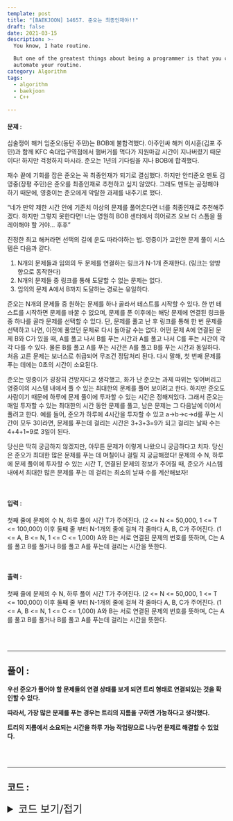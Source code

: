 ```yaml
---
template: post
title: "[BAEKJOON] 14657. 준오는 최종인재야!!"
draft: false
date: 2021-03-15
description: >-
  You know, I hate routine.

  But one of the greatest things about being a programmer is that you can
  automate your routine.
category: Algorithm
tags:
  - algorithm
  - baekjoon
  - C++

---
```




#### 문제 : 

심술쟁이 해커 임준오(동탄 주민)는 BOB에 불합격했다. 아주인싸 해커 이시훈(김포 주민)과 함께 KFC 숙대입구역점에서 햄버거를 먹다가 지원마감 시간이 지나버렸기 때문이다! 하지만 걱정하지 마시라. 준오는 1년의 기다림을 지나 BOB에 합격했다.

재수 끝에 기회를 잡은 준오는 꼭 최종인재가 되기로 결심했다. 하지만 안티준오 멘토 김영중(장평 주민)은 준오를 최종인재로 추천하고 싶지 않았다. 그래도 멘토는 공정해야 하기 때문에, 영중이는 준오에게 악랄한 과제를 내주기로 했다.

“네가 만약 제한 시간 안에 기준치 이상의 문제를 풀어온다면 너를 최종인재로 추천해주겠다. 하지만 그렇지 못한다면! 너는 영원히 BOB 센터에서 히어로즈 오브 더 스톰을 플레이해야 할 거야... 후후”

진정한 최고 해커라면 선택의 길에 운도 따라야하는 법. 영중이가 고안한 문제 풀이 시스템은 다음과 같다.

1. N개의 문제들과 임의의 두 문제를 연결하는 링크가 N-1개 존재한다. (링크는 양방향으로 동작한다)
2. N개의 문제들 중 링크를 통해 도달할 수 없는 문제는 없다.
3. 임의의 문제 A에서 B까지 도달하는 경로는 유일하다.

준오는 N개의 문제들 중 원하는 문제를 하나 골라서 테스트를 시작할 수 있다. 한 번 테스트를 시작하면 문제를 바꿀 수 없으며, 문제를 푼 이후에는 해당 문제에 연결된 링크들 중 하나를 골라 문제를 선택할 수 있다. 단, 문제를 풀고 난 후 링크를 통해 한 번 문제를 선택하고 나면, 이전에 풀었던 문제로 다시 돌아갈 수는 없다. 어떤 문제 A에 연결된 문제 B와 C가 있을 때, A를 풀고 나서 B를 푸는 시간과 A를 풀고 나서 C를 푸는 시간이 각각 다를 수 있다. 물론 B를 풀고 A를 푸는 시간은 A를 풀고 B를 푸는 시간과 동일하다. 처음 고른 문제는 보너스로 취급되어 무조건 정답처리 된다. 다시 말해, 첫 번째 문제를 푸는 데에는 0초의 시간이 소요된다.

준오는 영중이가 굉장히 건방지다고 생각했고, 화가 난 준오는 과제 따위는 잊어버리고 영중이의 시스템 내에서 풀 수 있는 최대한의 문제를 풀어 보이려고 한다. 하지만 준오도 사람이기 때문에 하루에 문제 풀이에 투자할 수 있는 시간은 정해져있다. 그래서 준오는 매일 투자할 수 있는 최대한의 시간 동안 문제를 풀고, 남은 문제는 그 다음날에 이어서 풀려고 한다. 예를 들어, 준오가 하루에 4시간을 투자할 수 있고 a->b->c->d를 푸는 시간이 모두 3이라면, 문제를 푸는데 걸리는 시간은 3+3+3=9가 되고 걸리는 날짜 수는 4+4+1=9로 3일이 된다.

당신은 딱히 궁금하지 않겠지만, 아무튼 문제가 이렇게 나왔으니 궁금하다고 치자. 당신은 준오가 최대한 많은 문제를 푸는 데 며칠이나 걸릴 지 궁금해졌다! 문제의 수 N, 하루에 문제 풀이에 투자할 수 있는 시간 T, 연결된 문제의 정보가 주어질 때, 준오가 시스템 내에서 최대한 많은 문제를 푸는 데 걸리는 최소의 날짜 수를 계산해보자!

<br/>

#### 입력 :

첫째 줄에 문제의 수 N, 하루 풀이 시간 T가 주어진다. (2 <= N <= 50,000, 1 <= T <= 100,000) 이후 둘째 줄 부터 N-1개의 줄에 걸쳐 각 줄마다 A, B, C가 주어진다. (1 <= A, B <= N, 1 <= C <= 1,000) A와 B는 서로 연결된 문제의 번호를 뜻하며, C는 A를 풀고 B를 풀거나 B를 풀고 A를 푸는데 걸리는 시간을 뜻한다.

<br/>

#### 출력 : 

첫째 줄에 문제의 수 N, 하루 풀이 시간 T가 주어진다. (2 <= N <= 50,000, 1 <= T <= 100,000) 이후 둘째 줄 부터 N-1개의 줄에 걸쳐 각 줄마다 A, B, C가 주어진다. (1 <= A, B <= N, 1 <= C <= 1,000) A와 B는 서로 연결된 문제의 번호를 뜻하며, C는 A를 풀고 B를 풀거나 B를 풀고 A를 푸는데 걸리는 시간을 뜻한다.

<br/>

<br/>

___

## 풀이 :

**우선 준오가 풀어야 할 문제들의 연결 상태를 보게 되면 트리 형태로 연결되있는 것을 확인할 수 있다.**

**따라서, 가장 많은 문제를 푸는 경우는 트리의 지름을 구하면 가능하다고 생각했다.**

**트리의 지름에서 소요되는 시간을 하루 가능 작업량으로 나누면 문제르 해결할 수 있었다.**

<br/>

<br/>

---

## 코드 :

<details>
<summary style="cursor:pointer; font-size:1.5rem">
	코드 보기/접기
</summary>

```c++
#include <iostream>
#include <vector>
#include <utility>

#define pii pair<int, int>
#define MAX 50001

using namespace std;
vector<vector<pii>> adj;
bool visit[MAX];
int maxcnt, mintime = 987654321, maxidx;

void dfs(int curidx, int curcnt, int curtime) {
    visit[curidx] = true;

    int size = adj[curidx].size();
    for (int k = 0; k < size; k++) {
        if (visit[adj[curidx][k].first]) continue;
        dfs(adj[curidx][k].first, curcnt + 1, curtime + adj[curidx][k].second);
    }
    if (maxcnt < curcnt || (maxcnt == curcnt && mintime > curtime)) {
        maxcnt = curcnt;
        mintime = curtime;
        maxidx = curidx;
    }

    visit[curidx] = false;
}

int main() {
    ios_base::sync_with_stdio(false);
    cin.tie(NULL);
    cout.tie(NULL);
    int n, t, fir, sec, val, answer;
    cin >> n >> t;
    adj.resize(n + 1);
    for (int i = 1; i < n; i++) {
        cin >> fir >> sec >> val;
        adj[fir].emplace_back(sec, val);
        adj[sec].emplace_back(fir, val);
    }

    dfs(1, 1, 0);
    dfs(maxidx, 1, 0);

    answer = mintime / t + ((mintime % t > 0) ? 1 : 0);
    cout << answer << '\n';
    return 0;
}
```

</details>
<br/>

<br/>


